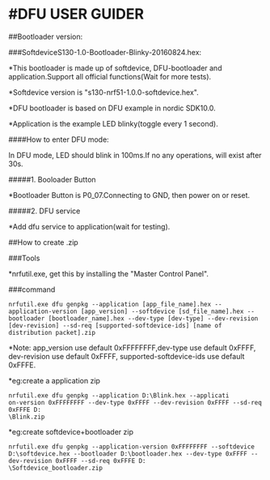 #DFU USER GUIDER
====

##Bootloader version:

###SoftdeviceS130-1.0-Bootloader-Blinky-20160824.hex:

 *This bootloader is made up of softdevice, DFU-bootloader and application.Support all official functions(Wait for more tests).

 *Softdevice version is "s130-nrf51-1.0.0-softdevice.hex".

 *DFU bootloader is based on DFU example in nordic SDK10.0.

 *Application is the example LED blinky(toggle every 1 second).


####How to enter DFU mode:

In DFU mode, LED should blink in 100ms.If no any operations, will exist after 30s.

#####1. Booloader Button

 *Bootloader Button is P0_07.Connecting to GND, then power on or reset.

#####2. DFU service

 *Add dfu service to application(wait for testing).

##How to create .zip 

###Tools

 *nrfutil.exe, get this by installing the "Master Control Panel".

###command

````
nrfutil.exe dfu genpkg --application [app_file_name].hex --application-version [app_version] --softdevice [sd_file_name].hex --bootloader [bootloader_name].hex --dev-type [dev-type] --dev-revision [dev-revision] --sd-req [supported-softdevice-ids] [name of distribution packet].zip
````
 *Note: app_version use default 0xFFFFFFFF,dev-type use default 0xFFFF, dev-revision use default 0xFFFF, supported-softdevice-ids use default 0xFFFE.

 *eg:create a application zip
```
nrfutil.exe dfu genpkg --application D:\Blink.hex --applicati
on-version 0xFFFFFFFF --dev-type 0xFFFF --dev-revision 0xFFFF --sd-req 0xFFFE D:
\Blink.zip
```

 *eg:create softdevice+bootloader zip
```
nrfutil.exe dfu genpkg --application-version 0xFFFFFFFF --softdevice D:\softdevice.hex --bootloader D:\bootloader.hex --dev-type 0xFFFF --dev-revision 0xFFFF --sd-req 0xFFFE D:
\Softdevice_bootloader.zip
```